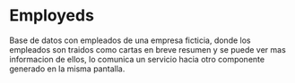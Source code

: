 # Employeds

Base de datos con empleados de una empresa ficticia, donde los empleados son traidos como cartas en breve resumen y se puede ver mas informacion de ellos, lo comunica un servicio hacia otro componente generado en la misma pantalla.
